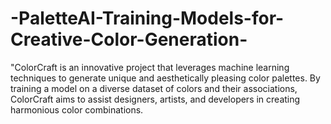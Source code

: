 # -PaletteAI-Training-Models-for-Creative-Color-Generation-
"ColorCraft is an innovative project that leverages machine learning techniques to generate unique and aesthetically pleasing color palettes. By training a model on a diverse dataset of colors and their associations, ColorCraft aims to assist designers, artists, and developers in creating harmonious color combinations. 
